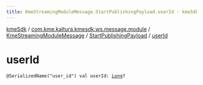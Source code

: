 ```yaml
---
title: KmeStreamingModuleMessage.StartPublishingPayload.userId - kmeSdk
---
```


[kmeSdk](../../../index.html) / [com.kme.kaltura.kmesdk.ws.message.module](../../index.html) / [KmeStreamingModuleMessage](../index.html) / [StartPublishingPayload](index.html) / [userId](./user-id.html)

# userId

`@SerializedName("user_id") val userId: `[`Long`](https://kotlinlang.org/api/latest/jvm/stdlib/kotlin/-long/index.html)`?`